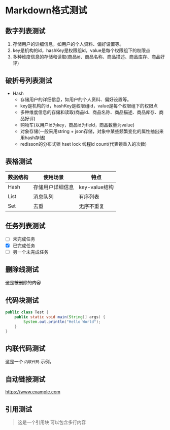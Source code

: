# Markdown格式测试

## 数字列表测试
1. 存储用户的详细信息，如用户的个人资料、偏好设置等。
2. key是机构的id，hashKey是权限组id，value是每个权限组下的权限点
3. 多种维度信息的存储和读取(商品id、商品名称、商品描述、商品库存、商品好评)

## 破折号列表测试
- Hash
  - 存储用户的详细信息，如用户的个人资料、偏好设置等。
  - key是机构的id，hashKey是权限组id，value是每个权限组下的权限点
  - 多种维度信息的存储和读取(商品id、商品名称、商品描述、商品库存、商品好评)
  - 购物车(以用户id为key，商品id为field，商品数量为value)
  - 对象存储(一般采用string + json存储，对象中某些频繁变化的属性抽出来用hash存储)
  - redisson的分布式锁 hset lock 线程id count(代表锁重入的次数)

## 表格测试
| 数据结构 | 使用场景 | 特点 |
|---------|---------|------|
| Hash | 存储用户详细信息 | key-value结构 |
| List | 消息队列 | 有序列表 |
| Set | 去重 | 无序不重复 |

## 任务列表测试
- [ ] 未完成任务
- [x] 已完成任务
- [ ] 另一个未完成任务

## 删除线测试
~~这是被删除的内容~~

## 代码块测试
```java
public class Test {
    public static void main(String[] args) {
        System.out.println("Hello World");
    }
}
```

## 内联代码测试
这是一个 `内联代码` 示例。

## 自动链接测试
https://www.example.com

## 引用测试
> 这是一个引用块
> 可以包含多行内容